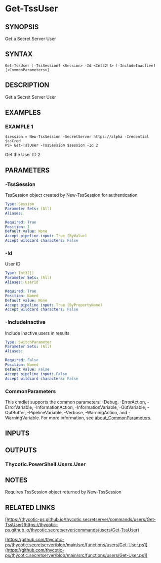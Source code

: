 # Get-TssUser

## SYNOPSIS
Get a Secret Server User

## SYNTAX

```
Get-TssUser [-TssSession] <Session> -Id <Int32[]> [-IncludeInactive] [<CommonParameters>]
```

## DESCRIPTION
Get a Secret Server User

## EXAMPLES

### EXAMPLE 1
```
$session = New-TssSession -SecretServer https://alpha -Credential $ssCred
PS> Get-TssUser -TssSession $session -Id 2
```

Get the User ID 2

## PARAMETERS

### -TssSession
TssSession object created by New-TssSession for authentication

```yaml
Type: Session
Parameter Sets: (All)
Aliases:

Required: True
Position: 1
Default value: None
Accept pipeline input: True (ByValue)
Accept wildcard characters: False
```

### -Id
User ID

```yaml
Type: Int32[]
Parameter Sets: (All)
Aliases: UserId

Required: True
Position: Named
Default value: None
Accept pipeline input: True (ByPropertyName)
Accept wildcard characters: False
```

### -IncludeInactive
Include inactive users in results

```yaml
Type: SwitchParameter
Parameter Sets: (All)
Aliases:

Required: False
Position: Named
Default value: False
Accept pipeline input: False
Accept wildcard characters: False
```

### CommonParameters
This cmdlet supports the common parameters: -Debug, -ErrorAction, -ErrorVariable, -InformationAction, -InformationVariable, -OutVariable, -OutBuffer, -PipelineVariable, -Verbose, -WarningAction, and -WarningVariable. For more information, see [about_CommonParameters](http://go.microsoft.com/fwlink/?LinkID=113216).

## INPUTS

## OUTPUTS

### Thycotic.PowerShell.Users.User
## NOTES
Requires TssSession object returned by New-TssSession

## RELATED LINKS

[https://thycotic-ps.github.io/thycotic.secretserver/commands/users/Get-TssUser](https://thycotic-ps.github.io/thycotic.secretserver/commands/users/Get-TssUser)

[https://github.com/thycotic-ps/thycotic.secretserver/blob/main/src/functions/users/Get-User.ps1](https://github.com/thycotic-ps/thycotic.secretserver/blob/main/src/functions/users/Get-User.ps1)

